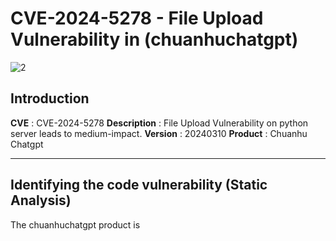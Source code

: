 # CVE-2024-5278 - File Upload Vulnerability in (chuanhuchatgpt)

![2](https://github.com/mohamedabdelhady933/MY-CVEs-Analyzing/assets/73122852/29c8266b-b62f-4f64-a643-e6d8a4f29333)

## Introduction

**CVE** : CVE-2024-5278
**Description** : File Upload Vulnerability on python server leads to medium-impact.
**Version** : 20240310
**Product** : Chuanhu Chatgpt

---

## Identifying the code vulnerability (Static Analysis)

The chuanhuchatgpt product is 
